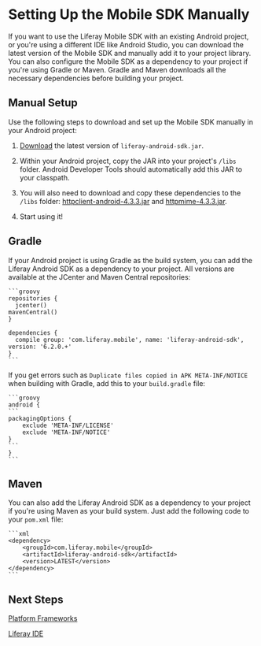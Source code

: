 # Setting Up the Mobile SDK Manually

If you want to use the Liferay Mobile SDK with an existing Android project, or 
you're using a different IDE like Android Studio, you can download the latest 
version of the Mobile SDK and manually add it to your project library. You can 
also configure the Mobile SDK as a dependency to your project if you're using 
Gradle or Maven. Gradle and Maven downloads all the necessary dependencies 
before building your project. 

## Manual Setup

Use the following steps to download and set up the Mobile SDK manually in your 
Android project:

1. [Download](https://github.com/liferay/liferay-mobile-sdk/releases/) the
latest version of `liferay-android-sdk.jar`.

2. Within your Android project, copy the JAR into your project's `/libs` folder.
Android Developer Tools should automatically add this JAR to your classpath.

3. You will also need to download and copy these dependencies to the `/libs`
folder: [httpclient-android-4.3.3.jar](http://search.maven.org/remotecontent?filepath=org/apache/httpcomponents/httpclient-android/4.3.3/httpclient-android-4.3.3.jar)
and [httpmime-4.3.3.jar](http://search.maven.org/remotecontent?filepath=org/apache/httpcomponents/httpmime/4.3.3/httpmime-4.3.3.jar).

4. Start using it!

## Gradle 

If your Android project is using Gradle as the build system, you can add the 
Liferay Android SDK as a dependency to your project. All versions are available 
at the JCenter and Maven Central repositories:

    ```groovy
    repositories {
      jcenter()
	mavenCentral()
    }
	
    dependencies {
      compile group: 'com.liferay.mobile', name: 'liferay-android-sdk', version: '6.2.0.+'
    }
    ```

If you get errors such as `Duplicate files copied in APK META-INF/NOTICE`
when building with Gradle, add this to your `build.gradle` file:
    
    ```groovy
    android {
    ```
    packagingOptions {
        exclude 'META-INF/LICENSE'
        exclude 'META-INF/NOTICE'
    }
    ```
    }
    ```
    
## Maven

You can also add the Liferay Android SDK as a dependency to your project if 
you're using Maven as your build system. Just add the following code to your 
`pom.xml` file:

	```xml
	<dependency>
		<groupId>com.liferay.mobile</groupId>
		<artifactId>liferay-android-sdk</artifactId>
		<version>LATEST</version>
	</dependency>
	```
	
## Next Steps

<!-- Drop suffix from these links once the site no longer requires them -->

[Platform Frameworks](/tutorials/-/knowledge_base/platform-frameworks-lp-6-2-develop-tutorial)

[Liferay IDE](/tutorials/-/knowledge_base/liferay-ide-lp-6-2-develop-tutorial)
